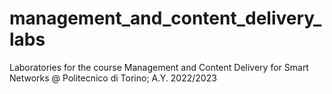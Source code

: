 # management_and_content_delivery_labs
Laboratories for the course Management and Content Delivery for Smart Networks @ Politecnico di Torino; A.Y. 2022/2023

